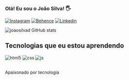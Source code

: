 ### Olá! Eu sou o João Silva! 🖐️

[![Instagram](https://img.shields.io/badge/Instagram-E4405F?style=for-the-badge&logo=instagram&logoColor=white)](https://www.instagram.com/eujoao_designer/?igsh=MXEwMnNmMDhsYXlxeA%3D%3D)
[![Behence](https://img.shields.io/badge/-Behance-blue?style=for-the-badge&logo=behance&logoColor=white)](https://www.behance.net/joosilva173)
[![Linkedin](https://img.shields.io/badge/LinkedIn-0077B5?style=for-the-badge&logo=linkedin&logoColor=white)](https://www.linkedin.com/in/joão-silva-03543b22a/)

![joaosilvad GitHub stats](https://github-readme-stats.vercel.app/api?username=joaosilvad&show_icons=true&theme=dracula)


## Tecnologias que eu estou aprendendo 

<div style="display: inline_block">
  <img align="center" alt="html5" src="https://img.shields.io/badge/HTML5-E34F26?style=for-the-badge&logo=html5&logoColor=white" />
  <img align="center" alt="css" src="https://img.shields.io/badge/CSS3-1572B6?style=for-the-badge&logo=css3&logoColor=white" />
  <img align="center" alt="js" src="https://img.shields.io/badge/JavaScript-F7DF1E?style=for-the-badge&logo=javascript&logoColor=black" />

</div><br/>

Apaixonado por tecnologia

